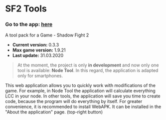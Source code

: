 # SF2 Tools
### Go to the app: [here](https://lndvl.github.io/sf2tools/)

A tool pack for a Game - Shadow Fight 2

- **Current version:** 0.3.3
- **Max game version:** 1.9.21
- **Last update:** 31.03.2020

> At the moment, the project is only **in development** and now only one tool is available: **Node Tool**. In this regard, the application is adapted only for smartphones.

This web application allows you to quickly work with modifications of the game. For example, in Node Tool the application will calculate everything LCC in your node. In other tools, the application will save you time to create code, because the program will do everything by itself. For greater convenience, it is recommended to install WebAPK. It can be installed in the "About the application" page. (top-right button)